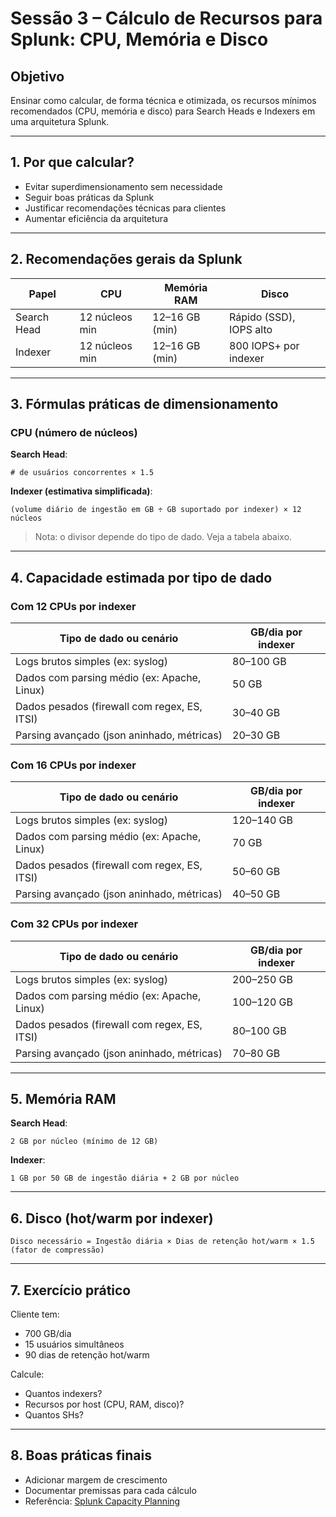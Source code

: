
# Sessão 3 – Cálculo de Recursos para Splunk: CPU, Memória e Disco

## Objetivo
Ensinar como calcular, de forma técnica e otimizada, os recursos mínimos recomendados (CPU, memória e disco) para Search Heads e Indexers em uma arquitetura Splunk.

---

## 1. Por que calcular?

- Evitar superdimensionamento sem necessidade  
- Seguir boas práticas da Splunk  
- Justificar recomendações técnicas para clientes  
- Aumentar eficiência da arquitetura

---

## 2. Recomendações gerais da Splunk

| Papel        | CPU              | Memória RAM       | Disco                   |
|--------------|------------------|-------------------|--------------------------|
| Search Head  | 12 núcleos min   | 12–16 GB (min)    | Rápido (SSD), IOPS alto |
| Indexer      | 12 núcleos min   | 12–16 GB (min)    | 800 IOPS+ por indexer   |

---

## 3. Fórmulas práticas de dimensionamento

### CPU (número de núcleos)

**Search Head**:
```
# de usuários concorrentes × 1.5
```

**Indexer (estimativa simplificada)**:
```
(volume diário de ingestão em GB ÷ GB suportado por indexer) × 12 núcleos
```

> Nota: o divisor depende do tipo de dado. Veja a tabela abaixo.

---

## 4. Capacidade estimada por tipo de dado

### Com 12 CPUs por indexer

| Tipo de dado ou cenário                       | GB/dia por indexer |
|----------------------------------------------|--------------------|
| Logs brutos simples (ex: syslog)              | 80–100 GB          |
| Dados com parsing médio (ex: Apache, Linux)   | 50 GB              |
| Dados pesados (firewall com regex, ES, ITSI)  | 30–40 GB           |
| Parsing avançado (json aninhado, métricas)    | 20–30 GB           |

### Com 16 CPUs por indexer

| Tipo de dado ou cenário                       | GB/dia por indexer |
|----------------------------------------------|--------------------|
| Logs brutos simples (ex: syslog)              | 120–140 GB         |
| Dados com parsing médio (ex: Apache, Linux)   | 70 GB              |
| Dados pesados (firewall com regex, ES, ITSI)  | 50–60 GB           |
| Parsing avançado (json aninhado, métricas)    | 40–50 GB           |

### Com 32 CPUs por indexer

| Tipo de dado ou cenário                       | GB/dia por indexer |
|----------------------------------------------|--------------------|
| Logs brutos simples (ex: syslog)              | 200–250 GB         |
| Dados com parsing médio (ex: Apache, Linux)   | 100–120 GB         |
| Dados pesados (firewall com regex, ES, ITSI)  | 80–100 GB          |
| Parsing avançado (json aninhado, métricas)    | 70–80 GB           |

---

## 5. Memória RAM

**Search Head**:
```
2 GB por núcleo (mínimo de 12 GB)
```

**Indexer**:
```
1 GB por 50 GB de ingestão diária + 2 GB por núcleo
```

---

## 6. Disco (hot/warm por indexer)

```
Disco necessário = Ingestão diária × Dias de retenção hot/warm × 1.5 (fator de compressão)
```

---

## 7. Exercício prático

Cliente tem:
- 700 GB/dia
- 15 usuários simultâneos
- 90 dias de retenção hot/warm

Calcule:
- Quantos indexers?
- Recursos por host (CPU, RAM, disco)?
- Quantos SHs?

---

## 8. Boas práticas finais

- Adicionar margem de crescimento
- Documentar premissas para cada cálculo
- Referência: [Splunk Capacity Planning](https://docs.splunk.com/Documentation/Splunk/latest/Capacity/Referencehardware)
